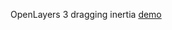 OpenLayers 3 dragging inertia [demo](http://htmlpreview.github.com/?https://github.com/AndreyGeonya/inertiaDemo/blob/master/index.html)